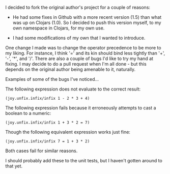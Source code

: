I decided to fork the original author's project for a couple of reasons:

 - He had some fixes in Github with a more recent version (1.5) than what was
   up on Clojars (1.0).  So I decided to push this version myself, to my own
   namespace in Clojars, for my own use.

 - I had some modifications of my own that I wanted to introduce.

One change I made was to change the operator precedence to be more to my
liking.  For instance, I think '=' and its kin should bind less tightly than
'+', '-', '*', and '/'.  There are also a couple of bugs I'd like to try my
hand at fixing.  I may decide to do a pull request when I'm all done - but this
depends on the original author being amenable to it, naturally.

Examples of some of the bugs I've noticed...

The following expression does not evaluate to the correct result:

    (joy.unfix.infix/infix 1 - 2 * 3 + 4)

The following expression fails because it erroneously attempts to cast a
boolean to a numeric:

    (joy.unfix.infix/infix 1 + 3 * 2 = 7)

Though the following equivalent expression works just fine:

    (joy.unfix.infix/infix 7 = 1 + 3 * 2)

Both cases fail for similar reasons.

I should probably add these to the unit tests, but I haven't gotten around to
that yet.
